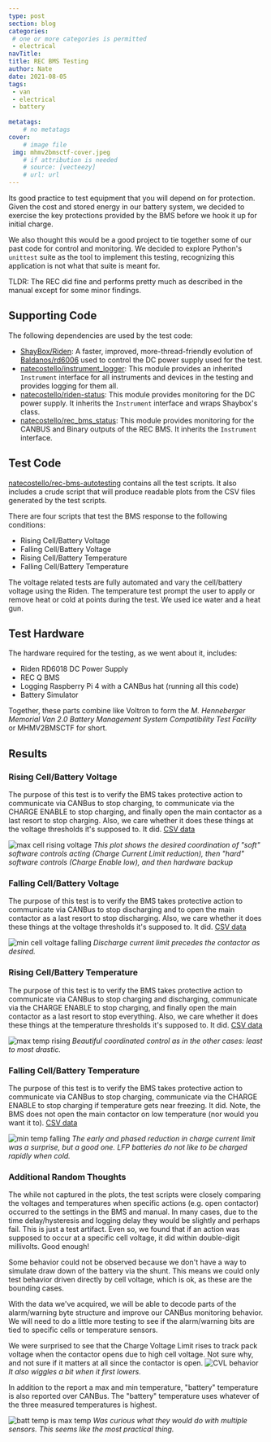 ```yaml
---
type: post
section: blog
categories: 
 # one or more categories is permitted
 - electrical
navTitle: 
title: REC BMS Testing
author: Nate
date: 2021-08-05
tags:
 - van
 - electrical
 - battery
 
metatags:
	# no metatags
cover: 
	# image file
 img: mhmv2bmsctf-cover.jpeg
	# if attribution is needed
	# source: [vecteezy]
	# url: url
---
```


Its good practice to test equipment that you will depend on for protection.  Given the cost and stored energy in our battery system, we decided to exercise the key protections provided by the BMS before we hook it up for initial charge.  

We also thought this would be a good project to tie together some of our past code for control and monitoring.  We decided to explore Python's `unittest` suite as the tool to implement this testing, recognizing this application is not what that suite is meant for.

TLDR: The REC did fine and performs pretty much as described in the manual except for some minor findings.

## Supporting Code

The following dependencies are used by the test code:
* [ShayBox/Riden](https://github.com/ShayBox/Riden): A faster, improved, more-thread-friendly evolution of [Baldanos/rd6006](https://github.com/Baldanos/rd6006) used to control the DC power supply used for the test.
* [natecostello/instrument_logger](https://github.com/natecostello/instrument_logger):  This module provides an inherited `Instrument` interface for all instruments and devices in the testing and provides logging for them all.
* [natecostello/riden-status](https://github.com/natecostello/riden-status): This module provides monitoring for the DC power supply.  It inherits the `Instrument` interface and wraps Shaybox's class.
* [natecostello/rec_bms_status](https://github.com/natecostello/rec_bms_status): This module provides monitoring for the CANBUS and Binary outputs of the REC BMS.  It inherits the `Instrument` interface.

## Test Code

[natecostello/rec-bms-autotesting](https://github.com/natecostello/rec-bms-autotesting) contains all the test scripts.  It also includes a crude script that will produce readable plots from the CSV files generated by the test scripts.

There are four scripts that test the BMS response to the following conditions:
* Rising Cell/Battery Voltage
* Falling Cell/Battery Voltage
* Rising Cell/Battery Temperature
* Falling Cell/Battery Temperature

The voltage related tests are fully automated and vary the cell/battery voltage using the Riden.  The temperature test prompt the user to apply or remove heat or cold at points during the test.  We used ice water and a heat gun.

## Test Hardware

The hardware required for the testing, as we went about it, includes:
* Riden RD6018 DC Power Supply
* REC Q BMS
* Logging Raspberry Pi 4 with a CANBus hat (running all this code)
* Battery Simulator

Together, these parts combine like Voltron to form the *M. Henneberger Memorial Van 2.0 Battery Management System Compatibility Test Facility* or MHMV2BMSCTF for short.

## Results

### Rising Cell/Battery Voltage

The purpose of this test is to verify the BMS takes protective action to communicate via CANBus to stop charging, to communicate via the CHARGE ENABLE to stop charging, and finally open the main contactor as a last resort to stop charging.  Also, we care whether it does these things at the voltage thresholds it's supposed to.  It did. [CSV data](rising_voltage_test.csv)

![max cell rising voltage](max-cell-voltage-and-end-of-charge-rising_voltage_test.png)
_This plot shows the desired coordination of "soft" software controls acting (Charge Current Limit reduction), then "hard" software controls (Charge Enable low), and then hardware backup_

### Falling Cell/Battery Voltage
The purpose of this test is to verify the BMS takes protective action to communicate via CANBus to stop discharging and to open the main contactor as a last resort to stop discharging.  Also, we care whether it does these things at the voltage thresholds it's supposed to.  It did. [CSV data](falling_voltage_test.csv)

![min cell voltage falling](min-cell-voltage-and-end-of-discharge-falling_voltage_test.png)
_Discharge current limit precedes the contactor as desired._

### Rising Cell/Battery Temperature
The purpose of this test is to verify the BMS takes protective action to communicate via CANBus to stop charging and discharging, communicate via the CHARGE ENABLE to stop charging, and finally open the main contactor as a last resort to stop everything.  Also, we care whether it does these things at the temperature thresholds it's supposed to.  It did. [CSV data](rising_temperature_test.csv)

![max temp rising](max-temperature-rising_temperature_test.png)
_Beautiful coordinated control as in the other cases: least to most drastic._

### Falling Cell/Battery Temperature
The purpose of this test is to verify the BMS takes protective action to communicate via CANBus to stop charging, communicate via the CHARGE ENABLE to stop charging if temperature gets near freezing.  It did.  Note, the BMS does not open the main contactor on low temperature (nor would you want it to). [CSV data](rising_temperature_test.csv)

![min temp falling](min-temperature-falling_temperature_test.png)
_The early and phased reduction in charge current limit was a surprise, but a good one.  LFP batteries do not like to be charged rapidly when cold._

### Additional Random Thoughts

The while not captured in the plots, the test scripts were closely comparing the voltages and temperatures when specific actions (e.g. open contactor) occurred to the settings in the BMS and manual.  In many cases, due to the time delay/hysteresis and logging delay they would be slightly and perhaps fail.  This is just a test artifact.  Even so, we found that if an action was supposed to occur at a specific cell voltage, it did within double-digit millivolts.  Good enough!  

Some behavior could not be observed because we don't have a way to simulate draw down of the battery via the shunt.  This means we could only test behavior driven directly by cell voltage, which is ok, as these are the bounding cases.

With the data we've acquired, we will be able to decode parts of the alarm/warning byte structure and improve our CANBus monitoring behavior.  We will need to do a little more testing to see if the alarm/warning bits are tied to specific cells or temperature sensors.

We were surprised to see that the Charge Voltage Limit rises to track pack voltage when the contactor opens due to high cell voltage.  Not sure why, and not sure if it matters at all since the contactor is open.
![CVL behavior](battery-voltage-rising_voltage_test.png)
_It also wiggles a bit when it first lowers._

In addition to the report a max and min temperature, "battery" temperature is also reported over CANBus.  The "battery" temperature uses whatever of the three measured temperatures is highest.

![batt temp is max temp](battery-temperature-falling_temperature_test.png)
_Was curious what they would do with multiple sensors.  This seems like the most practical thing._

